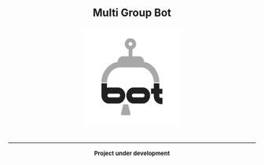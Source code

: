 <div align="center">
    <h2>Multi Group Bot</h2>
	<img src="temp_logo.png">
	<br>
	<br>
	<hr>
	<p>
		<p>
			<sup>
         <b>Project under development</b><br><br>
			</sup>
		</p>
	</p>
    <p>
</div>